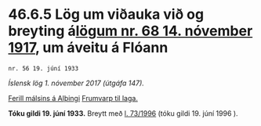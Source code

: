 # 46.6.5 Lög um viðauka við og breyting á[lögum nr. 68 14. nóvember 1917](1917068.md), um áveitu á Flóann

`nr. 56 19. júní 1933`

_Íslensk lög 1. nóvember 2017 (útgáfa 147)._

[Ferill málsins á Alþingi](https://www.althingi.is/thingstorf/thingmalalistar-eftir-thingum/ferill/?ltg=46&mnr=154)
[Frumvarp til laga.](https://www.althingi.is/altext/46/s/pdf/0351.pdf)

**Tóku gildi 19. júní 1933.**
Breytt með
[l. 73/1996](https://althingi.is/altext/stjt/1996.073.html) (tóku gildi 19. júní 1996 ).


